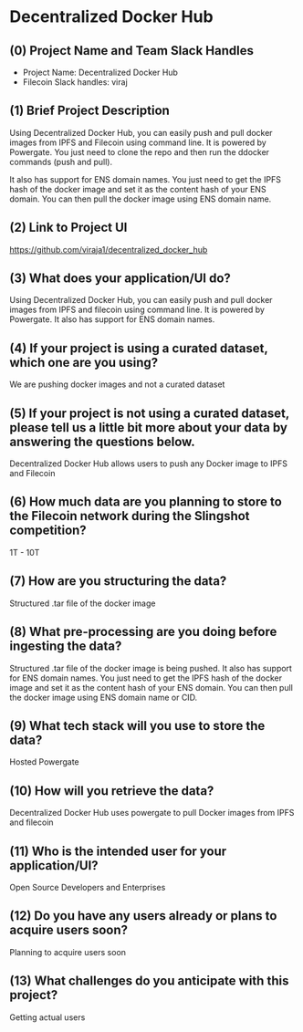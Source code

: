 # Decentralized Docker Hub

## (0) Project Name and Team Slack Handles

- Project Name: Decentralized Docker Hub
- Filecoin Slack handles: viraj

## (1) Brief Project Description

Using Decentralized Docker Hub, you can easily push and pull docker images from IPFS and Filecoin using command line. It is powered by Powergate. You just need to clone the repo and then run the ddocker commands (push and pull).

It also has support for ENS domain names. You just need to get the IPFS hash of the docker image and set it as the content hash of your ENS domain. You can then pull the docker image using ENS domain name.

## (2) Link to Project UI

https://github.com/viraja1/decentralized_docker_hub

## (3) What does your application/UI do?

Using Decentralized Docker Hub, you can easily push and pull docker images from IPFS and filecoin using command line. It is powered by Powergate. It also has support for ENS domain names.

## (4) If your project is using a curated dataset, which one are you using?

We are pushing docker images and not a curated dataset

## (5) If your project is not using a curated dataset, please tell us a little bit more about your data by answering the questions below.

Decentralized Docker Hub allows users to push any Docker image to IPFS and Filecoin

## (6) How much data are you planning to store to the Filecoin network during the Slingshot competition?

1T - 10T

## (7) How are you structuring the data?

Structured .tar file of the docker image

## (8) What pre-processing are you doing before ingesting the data?

Structured .tar file of the docker image is being pushed. It also has support for ENS domain names. You just need to get the IPFS hash of the docker image and set it as the content hash of your ENS domain. You can then pull the docker image using ENS domain name or CID.

## (9)  What tech stack will you use to store the data?

Hosted Powergate

## (10) How will you retrieve the data?

Decentralized Docker Hub uses powergate to pull Docker images from IPFS and filecoin

## (11) Who is the intended user for your application/UI?

Open Source Developers and Enterprises

## (12) Do you have any users already or plans to acquire users soon?

Planning to acquire users soon

## (13) What challenges do you anticipate with this project?

Getting actual users
